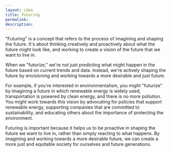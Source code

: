 ```yaml
---
layout: idea
title: futuring
permalink:
description:
---
```


"Futuring" is a concept that refers to the process of imagining and shaping the future. It's about thinking creatively and proactively about what the future might look like, and working to create a vision of the future that we want to live in.

When we "futurize," we're not just predicting what might happen in the future based on current trends and data. Instead, we're actively shaping the future by envisioning and working towards a more desirable and just future.

For example, if you're interested in environmentalism, you might "futurize" by imagining a future in which renewable energy is widely used, transportation is powered by clean energy, and there is no more pollution. You might work towards this vision by advocating for policies that support renewable energy, supporting companies that are committed to sustainability, and educating others about the importance of protecting the environment.

Futuring is important because it helps us to be proactive in shaping the future we want to live in, rather than simply reacting to what happens. By imagining and working towards a more desirable future, we can create a more just and equitable society for ourselves and future generations.
